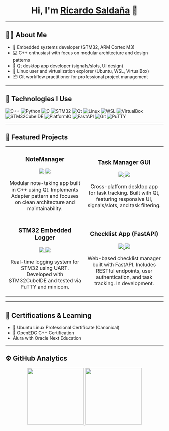 <div align="center">
<h1 align="center">Hi, I'm <a href="https://github.com/Rick1551">Ricardo Saldaña</a> 👋</h1>
</div>

---
## 👨‍💻 About Me

- 🔧 Embedded systems developer (STM32, ARM Cortex M3)
- 💻 C++ enthusiast with focus on modular architecture and design patterns
- 🧠 Qt desktop app developer (signals/slots, UI design)
- 🐧 Linux user and virtualization explorer (Ubuntu, WSL, VirtualBox)
- 📦 Git workflow practitioner for professional project management

---

## 🧰 Technologies I Use

![C++](https://img.shields.io/badge/C++-blue?logo=c%2B%2B)
![Python](https://img.shields.io/badge/Python-yellow?logo=python)
![C](https://img.shields.io/badge/C-00599C?logo=c&logoColor=white)
![STM32](https://img.shields.io/badge/STM32-003366?logo=stmicroelectronics&logoColor=white)
![Qt](https://img.shields.io/badge/Qt-41CD52?logo=qt&logoColor=white)
![Linux](https://img.shields.io/badge/Linux-black?logo=linux)
![WSL](https://img.shields.io/badge/WSL-4EAA25?logo=windows&logoColor=white)
![VirtualBox](https://img.shields.io/badge/VirtualBox-183A61?logo=virtualbox&logoColor=white)
![STM32CubeIDE](https://img.shields.io/badge/STM32CubeIDE-003366?logo=stmicroelectronics&logoColor=white)
![PlatformIO](https://img.shields.io/badge/PlatformIO-FF6600?logo=platformio&logoColor=white)
![FastAPI](https://img.shields.io/badge/FastAPI-009688?logo=fastapi&logoColor=white)
![Git](https://img.shields.io/badge/Git-F05032?logo=git&logoColor=white)
![PuTTY](https://img.shields.io/badge/PuTTY-0C0C0C?logo=windows-terminal&logoColor=white)

---

## 🚀 Featured Projects

<table>
<tr>
<td width="50%">
<h3 align="center">NoteManager</h3>
<div align="center">
<p>
<a href="https://github.com/Rick1551/NoteManager" target="_blank">
<img src="https://img.shields.io/badge/C++-blue?style=for-the-badge&logo=c%2B%2B">
</a>
<a href="https://github.com/Rick1551/NoteManager" target="_blank">
<img src="https://img.shields.io/badge/Qt-41CD52?style=for-the-badge&logo=qt">
</a>
</p>
<p>Modular note-taking app built in C++ using Qt. Implements Adapter pattern and focuses on clean architecture and maintainability.</p>
</div>
</td>

<td width="50%">
<h3 align="center">Task Manager GUI</h3>
<div align="center">
<p>
<a href="https://github.com/Rick1551/TaskManagerGUI" target="_blank">
<img src="https://img.shields.io/badge/C++-blue?style=for-the-badge&logo=c%2B%2B">
</a>
<a href="https://github.com/Rick151/TaskManagerGUI" target="_blank">
<img src="https://img.shields.io/badge/Qt-41CD52?style=for-the-badge&logo=qt">
</a>
</p>
<p>Cross-platform desktop app for task tracking. Built with Qt, featuring responsive UI, signals/slots, and task filtering.</p>
</div>
</td>
</tr>

<tr>
<td width="50%">
<h3 align="center">STM32 Embedded Logger</h3>
<div align="center">
<p>
<a href="https://github.com/TU_USUARIO/STM32Logger" target="_blank">
<img src="https://img.shields.io/badge/STM32-003366?style=for-the-badge&logo=stmicroelectronics&logoColor=white">
</a>
<a href="https://github.com/TU_USUARIO/STM32Logger" target="_blank">
<img src="https://img.shields.io/badge/C-00599C?style=for-the-badge&logo=c">
</a>
</p>
<p>Real-time logging system for STM32 using UART. Developed with STM32CubeIDE and tested via PuTTY and minicom.</p>
</div>
</td>

<td width="50%">
<h3 align="center">Checklist App (FastAPI)</h3>
<div align="center">
<p>
<a href="https://github.com/TU_USUARIO/ChecklistApp" target="_blank">
<img src="https://img.shields.io/badge/Python-yellow?style=for-the-badge&logo=python">
</a>
<a href="https://github.com/TU_USUARIO/ChecklistApp" target="_blank">
<img src="https://img.shields.io/badge/FastAPI-009688?style=for-the-badge&logo=fastapi&logoColor=white">
</a>
</p>
<p>Web-based checklist manager built with FastAPI. Includes RESTful endpoints, user authentication, and task tracking. In development.</p>
</div>
</td>
</tr>
</table>

---

## 📜 Certifications & Learning

- 🐧 Ubuntu Linux Professional Certificate (Canonical)
- 🧠 OpenEDG C++ Certification
- Alura with Oracle Next Education

---

## ⚙️ GitHub Analytics

<p align="center">
<a href="https://github.com/Rick1551">
  <img height="180em" src="https://github-readme-stats.vercel.app/api?username=Rick1551&show_icons=true&theme=github_dark_dimmed&include_all_commits=true&count_private=true"/>
  <img height="180em" src="https://github-readme-stats.vercel.app/api/top-langs/?username=Rick1551&layout=compact&langs_count=8&theme=github_dark_dimmed&cache_seconds=1800"/>
</a>
</p>
